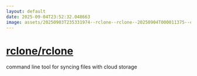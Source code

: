 ```yaml
---
layout: default
date: 2025-09-04T23:52:32.048663
image: assets/20250903T235331974--rclone--rclone--20250904T000011375--cropped.png
---
```


# [rclone/rclone](https://github.com/rclone/rclone)

command line tool for syncing files with cloud storage
